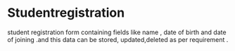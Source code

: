# Studentregistration
student registration form containing  fields like name , date of birth and date of joining .and this data can be stored, updated,deleted as per requirement .
